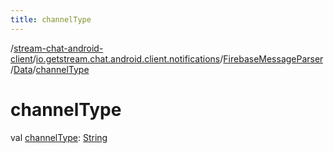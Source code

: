 ```yaml
---
title: channelType
---
```

/[stream-chat-android-client](../../../index.md)/[io.getstream.chat.android.client.notifications](../../index.md)/[FirebaseMessageParser](../index.md)/[Data](index.md)/[channelType](channelType.md)  
  
  
  
# channelType  
val [channelType](channelType.md): [String](https://kotlinlang.org/api/latest/jvm/stdlib/kotlin/-string/index.html)
